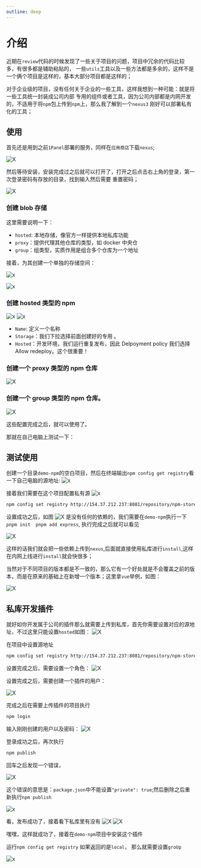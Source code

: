 ```yaml
---
outline: deep
---
```


# 介绍

近期在`review`代码的时候发现了一些关于项目的问题，项目中冗余的代码比较多，有很多都是辅助粘贴的，
一些`utils`工具以及一些方法都是多余的，这样不是一个俩个项目是这样的，基本大部分项目都是这样的；


对于企业级的项目，没有任何关于企业的一些工具，这样我想到一种可能：就是将一些工具统一封装成公司内部
专用的组件或者工具，因为公司内部都是内网开发的，不适用于将`npm`包上传到`npm`上，那么我了解到一个`nexus3`
刚好可以部署私有化的工具；

## 使用

首先还是用到之前`1Panel`部署的服务，同样在`应用商店`下载`nexus`;

![X](https://file.wangzevw.com/images/image.2obja6y7m7.webp)

然后等待安装，安装完成过之后就可以打开了，打开之后点击右上角的登录，第一次登录密码有存放的目录，找到输入然后需要
重置密码；

![X](https://file.wangzevw.com/images/image.3d4su7rvhz.webp)

### 创建 blob 存储

这里需要说明一下：

- `hosted`: 本地存储，像官方一样提供本地私库功能
- `proxy`：提供代理其他仓库的类型，如 docker 中央仓
- `group`：组类型，实质作用是组合多个仓库为一个地址

接着，为其创建一个单独的存储空间：

![x](https://file.wangzevw.com/images/image.39l6wi4ad2.webp)

![x](https://file.wangzevw.com/images/image.2a53jc3z6u.webp)


### 创建 hosted 类型的 npm

![x](https://file.wangzevw.com/images/image.5xan6v0od1.webp)
![x](https://file.wangzevw.com/images/image.7egs8m721a.webp)

- `Name`: 定义一个名称 
- `Storage`：我们下拉选择前面创建好的专用 。
- `Hosted`：开发环境，我们运行重复发布，因此 Delpoyment policy 我们选择 Allow redeploy。这个很重要！


### 创建一个 proxy 类型的 npm 仓库

![X](https://file.wangzevw.com/images/image.8ojpextl98.webp)

### 创建一个 group 类型的 npm 仓库。

![X](https://file.wangzevw.com/images/image.70achr5tdh.webp)

这些配置完成之后，就可以使用了。

那就在自己电脑上测试一下：

## 测试使用

创建一个目录`demo-npm`的空白项目，然后在终端输出`npm config get registry`看一下自己电脑的源地址:
![x](https://file.wangzevw.com/images/image.2krxchyss8.webp)

接着我们需要在这个项目配置私有源
![x](https://file.wangzevw.com/images/image.3nrmndxyn3.webp)

``` bash
npm config set registry http://154.37.212.237:8081/repository/npm-store-group/
```

设置成功之后，如图
![X](https://file.wangzevw.com/images/image.6t74mbt6ir.webp)
是没有任何的依赖的，我们需要在`demo-npm`执行一下`pnpm init  pnpm add express`, 执行完成之后就可以看见

![X](https://file.wangzevw.com/images/image.7egs8mszat.webp)

这样的话我们就会把一些依赖上传到`nexus`,后面就直接使用私库进行`install`,这样在内网上线进行`install`就会快很多；

当然对于不同项目的版本都是不一致的，那么它有一个好处就是不会覆盖之前的版本，而是在原来的基础上在新增一个版本；这里拿`vue`举例，如图：

![X](https://file.wangzevw.com/images/image.13lsarggrr.webp)

## 私库开发插件

就好如你开发属于公司的插件那么就需要上传到私库，首先你需要设置对应的源地址，不过这里只能设置`hosted`如图：
![X](https://file.wangzevw.com/images/image.6f0ovh6a1n.webp)

在项目中设置源地址

```bash
npm config set registry http://154.37.212.237:8081/repository/npm-store-local/
```

设置完成之后，需要设置一个角色：
![X](https://file.wangzevw.com/images/image.7i0e6dccyb.webp)

设置完成之后，需要创建一个插件的用户：

![X](https://file.wangzevw.com/images/image.8vmxaepudl.webp)

完成之后在需要上传插件的项目执行

```bash
npm login
```

输入刚刚创建的用户以及密码：
![X](https://file.wangzevw.com/images/image.4jo42vasbt.webp)

登录成功之后，再次执行

```bash
npm publish
```
回车之后发现一个错误，

![X](https://file.wangzevw.com/images/image.4n7q0l6hnj.webp)

这个错误的意思是：`package.json`中不能设置`"private": true`;然后删除之后重新执行`npm publish`

![x](https://file.wangzevw.com/images/image.1ap067wp4u.webp)

看，发布成功了，接着看下私库里有没有
![X](https://file.wangzevw.com/images/image.4xujtqt583.webp)
![X](https://file.wangzevw.com/images/image.8ad9o4asbw.webp)

嘿嘿，这样就成功了，接着在`demo-npm`项目中安装这个插件

运行`npm config get registry` 如果返回的是`local`， 那么就需要设置`groUp` 

![x](https://file.wangzevw.com/images/image.8s3bcpkjog.webp)